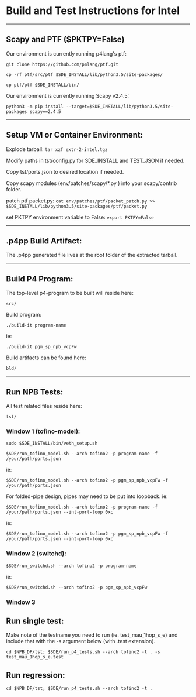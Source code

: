 
# Build and Test Instructions for Intel
---------------------------------------------------------------
## Scapy and PTF  ($PKTPY=False)

Our environment is currently running p4lang's ptf:

  `git clone https://github.com/p4lang/ptf.git`

  `cp -rf ptf/src/ptf $SDE_INSTALL/lib/python3.5/site-packages/`

  `cp ptf/ptf $SDE_INSTALL/bin/`
  

Our environment is currently running Scapy v2.4.5:

  `python3 -m pip install --target=$SDE_INSTALL/lib/python3.5/site-packages scapy==2.4.5`

---------------------------------------------------------------
## Setup VM or Container Environment:

  Explode tarball:
  `tar xzf extr-2-intel.tgz`

  Modify paths in tst/config.py for SDE_INSTALL and TEST_JSON if needed.

  Copy tst/ports.json to desired location if needed.

  Copy scapy modules (env/patches/scapy/*.py ) into your scapy/contrib folder.

  patch ptf packet.py:
  `cat env/patches/ptf/packet_patch.py >> $SDE_INSTALL/lib/python3.5/site-packages/ptf/packet.py`

  set PKTPY environment variable to False:
    `export PKTPY=False`

---------------------------------------------------------------
## .p4pp Build Artifact:

The .p4pp generated file lives at the root folder of the
extracted tarball.

---------------------------------------------------------------
## Build P4 Program:

The top-level p4-program to be built will reside here:

  `src/`

Build program:

  `./build-it program-name`

ie:

  `./build-it pgm_sp_npb_vcpFw`

Build artifacts can be found here:

  `bld/`

---------------------------------------------------------------
## Run NPB Tests:

All test related files reside here:

  `tst/`

### Window 1 (tofino-model):

  `sudo $SDE_INSTALL/bin/veth_setup.sh`
  
  `$SDE/run_tofino_model.sh --arch tofino2 -p program-name -f /your/path/ports.json`

ie:

  `$SDE/run_tofino_model.sh --arch tofino2 -p pgm_sp_npb_vcpFw -f /your/path/ports.json`


For folded-pipe design, pipes may need to be put into loopback. ie:
  
  `$SDE/run_tofino_model.sh --arch tofino2 -p program-name -f /your/path/ports.json --int-port-loop 0xc`

ie:

  `$SDE/run_tofino_model.sh --arch tofino2 -p pgm_sp_npb_vcpFw -f /your/path/ports.json --int-port-loop 0xc`


### Window 2 (switchd):

  `$SDE/run_switchd.sh --arch tofino2 -p program-name`

ie:

  `$SDE/run_switchd.sh --arch tofino2 -p pgm_sp_npb_vcpFw`


### Window 3

Run single test:
-----------------
Make note of the testname you need to run (ie. test_mau_1hop_s_e)
and include that with the -s argument below (with .test extension).


  `cd $NPB_DP/tst; $SDE/run_p4_tests.sh --arch tofino2 -t . -s test_mau_1hop_s_e.test`

Run regression:
-----------------------

  `cd $NPB_DP/tst; $SDE/run_p4_tests.sh --arch tofino2 -t .`
